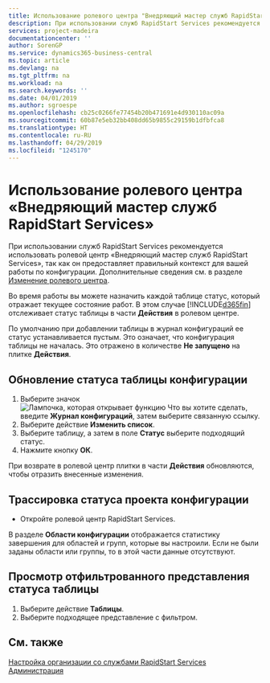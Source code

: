 ```yaml
---
title: Использование ролевого центра "Внедряющий мастер служб RapidStart Services" | Документы Майкрософт
description: При использовании служб RapidStart Services рекомендуется отслеживать свою работу и использовать ролевой центр «Внедряющий мастер служб RapidStart Services», так как он предоставляет правильный контекст для вашей работы по конфигурации.
services: project-madeira
documentationcenter: ''
author: SorenGP
ms.service: dynamics365-business-central
ms.topic: article
ms.devlang: na
ms.tgt_pltfrm: na
ms.workload: na
ms.search.keywords: ''
ms.date: 04/01/2019
ms.author: sgroespe
ms.openlocfilehash: cb25c0266fe77454b20b471691e4d930110ac09a
ms.sourcegitcommit: 60b87e5eb32bb408dd65b9855c29159b1dfbfca8
ms.translationtype: HT
ms.contentlocale: ru-RU
ms.lasthandoff: 04/29/2019
ms.locfileid: "1245170"
---
```

# <a name="use-the-rapidstart-services-implementer-role-center"></a>Использование ролевого центра «Внедряющий мастер служб RapidStart Services»
При использовании служб RapidStart Services рекомендуется использовать ролевой центр «Внедряющий мастер служб RapidStart Services», так как он предоставляет правильный контекст для вашей работы по конфигурации. Дополнительные сведения см. в разделе [Изменение ролевого центра](ui-change-basic-settings.md#to-change-role-center).

Во время работы вы можете назначить каждой таблице статус, который отражает текущее состояние работ. В этом случае [!INCLUDE[d365fin](includes/d365fin_md.md)] отслеживает статус таблицы в части **Действия** в ролевом центре.  

По умолчанию при добавлении таблицы в журнал конфигураций ее статус устанавливается пустым. Это означает, что конфигурация таблицы не началась. Это отражено в количестве **Не запущено** на плитке **Действия**.  

## <a name="to-update-the-status-of-a-configuration-table"></a>Обновление статуса таблицы конфигурации  
1.  Выберите значок ![Лампочка, которая открывает функцию Что вы хотите сделать](media/ui-search/search_small.png "Что вы хотите сделать"), введите **Журнал конфигураций**, затем выберите связанную ссылку.  
2.  Выберите действие **Изменить список**.  
3.  Выберите таблицу, а затем в поле **Статус** выберите подходящий статус.  
4.  Нажмите кнопку **ОК**.  

При возврате в ролевой центр плитки в части **Действия** обновляются, чтобы отразить внесенные изменения.  

## <a name="to-track-the-status-of-a-configuration-project"></a>Трассировка статуса проекта конфигурации  
- Откройте ролевой центр RapidStart Services.  

В разделе **Области конфигурации** отображается статистику завершения для областей и групп, которые вы настроили. Если не были заданы области или группы, то в этой части данные отсутствуют.  

## <a name="to-see-a-filtered-view-of-table-status"></a>Просмотр отфильтрованного представления статуса таблицы  
1. Выберите действие **Таблицы**.  
2. Выберите подходящее представление с фильтром.  

## <a name="see-also"></a>См. также  
[Настройка организации со службами RapidStart Services](admin-set-up-a-company-with-rapidstart.md)  
[Администрация](admin-setup-and-administration.md)
